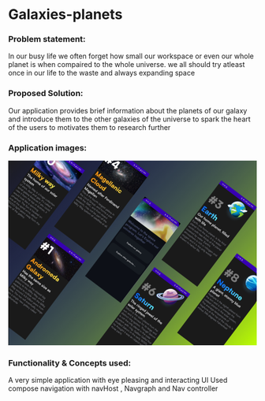 # Galaxies-planets
### Problem statement:
In our busy life we often forget how small our workspace or even our whole planet is when compaired to the whole universe. we all should try atleast once in our life to
the waste and always expanding space
### Proposed Solution:
Our application provides brief information about the planets of our galaxy and introduce them to the other galaxies of the universe to spark the heart of the users to motivates 
them to research further
### Application images:
![image1](PLANETS.png)
### Functionality & Concepts used:
A very simple application with eye pleasing and interacting UI
Used compose navigation with navHost , Navgraph and Nav controller 
